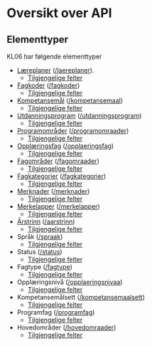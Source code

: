 # Oversikt over API

<a href="" id="typer"></a>
## Elementtyper
KL06 har følgende elementtyper
- [Læreplaner](http://beta-psi.udir.no/ontologi/kl06/laereplan) ([/laereplaner](http://data.udir.no/kl06/laereplaner)).
  - [Tilgjengelige felter](http://data.udir.no/kl06/soap#laereplan)
- [Fagkoder](http://beta-psi.udir.no/ontologi/kl06/fagkode) ([/fagkoder](http://data.udir.no/kl06/fagkoder))
  - [Tilgjengelige felter](http://data.udir.no/kl06/soap#fagkode)
- [Kompetansemål](http://beta-psi.udir.no/ontologi/kl06/kompetansemaal) ([/kompetansemaal](http://data.udir.no/kl06/kompetansemaal))
  - [Tilgjengelige felter](http://data.udir.no/kl06/soap#kompetansemaal)
- [Utdanningsprogram](http://beta-psi.udir.no/ontologi/kl06/utdanningsprogram) ([/utdanningsprogram](http://data.udir.no/kl06/utdanningsprogram))
  - [Tilgjengelige felter](http://data.udir.no/kl06/soap#utdanningsprogram)
- [Programområder](http://beta-psi.udir.no/ontologi/kl06/programraade) ([/programomraader](http://data.udir.no/kl06/programomraader))
  - [Tilgjengelige felter](http://data.udir.no/kl06/soap#programomraade)
- [Opplæringsfag](http://beta-psi.udir.no/ontologi/kl06/opplaeringsfag) ([/opplaeringsfag](http://data.udir.no/kl06/opplaeringsfag))
  - [Tilgjengelige felter](http://data.udir.no/kl06/soap#opplaeringsfag)
- [Fagområder](http://beta-psi.udir.no/ontologi/kl06/fagomraade) ([/fagomraader](http://data.udir.no/kl06/fagomraader))
  - [Tilgjengelige felter](http://data.udir.no/kl06/soap#fagomraade)
- [Fagkategorier](http://beta-psi.udir.no/ontologi/kl06/fagkategori) ([/fagkategorier](http://data.udir.no/kl06/fagkategorier))
  - [Tilgjengelige felter](http://data.udir.no/kl06/soap#fagkategori)
- [Merknader](http://beta-psi.udir.no/ontologi/kl06/merknad) ([/merknader](http://data.udir.no/kl06/merknader))
  - [Tilgjengelige felter](http://data.udir.no/kl06/soap#merknad)
- [Merkelapper](http://beta-psi.udir.no/ontologi/kl06/merkelapp) ([/merkelapper](http://data.udir.no/kl06/merkelapper))
  - [Tilgjengelige felter](http://data.udir.no/kl06/soap#merkelapp)
- [Årstrinn](http://beta-psi.udir.no/ontologi/kl06/aarstrinn) ([/aarstrinn](http://data.udir.no/kl06/aarstrinn))
  - [Tilgjengelige felter](http://beta-data.udir.no/kl06/soap#aarstrinn)
- Språk ([/spraak](http://beta-data.udir.no/kl06/spraak))
  - [Tilgjengelige felter](http://beta-data.udir.no/kl06/soap#aarstrinn)
- Status ([/status](http://beta-data.udir.no/kl06/status))
  - [Tilgjengelige felter](http://beta-data.udir.no/kl06/soap#aarstrinn)
- Fagtype ([/fagtype](http://beta-data.udir.no/kl06/fagtype))
  - [Tilgjengelige felter](http://beta-data.udir.no/kl06/soap#aarstrinn)
- Opplæringsnivå ([/opplaeringsnivaa](http://beta-data.udir.no/kl06/opplaeringsnivaa))
  - [Tilgjengelige felter](http://beta-data.udir.no/kl06/soap#aarstrinn) 
- Kompetansemålsett ([/kompetansemaalsett](http://beta-data.udir.no/kl06/kompetansemaalsett))
  - [Tilgjengelige felter](http://beta-data.udir.no/kl06/soap#aarstrinn)
- Programfag ([/programfag](http://beta-data.udir.no/kl06/programfag))
  - [Tilgjengelige felter](http://beta-data.udir.no/kl06/soap#aarstrinn)
- Hovedområder ([/hovedomraader](http://beta-data.udir.no/kl06/hovedomraader))
  - [Tilgjengelige felter](http://beta-data.udir.no/kl06/soap#aarstrinn)
